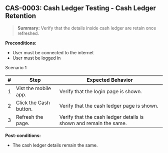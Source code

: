 ## **CAS-0003:** Cash Ledger Testing - Cash Ledger Retention

> **Summary:** Verify that the details inside cash ledger are retain once refreshed. <br>

**Preconditions:**

- User must be connected to the internet
- User must be logged in

Scenario 1

| \#  | Step                   | Expected Behavior                                                 |
| --- | ---------------------- | ----------------------------------------------------------------- |
| 1   | Vist the mobile app.   | Verify that the login page is shown.                              |
| 2   | Click the Cash button. | Verify that the cash ledger page is shown.                        |
| 3   | Refresh the page.      | Verify that the cash ledger details is shown and remain the same. |

**Post-conditions:**

- The cash ledger details remain the same.
